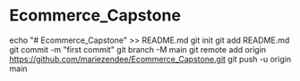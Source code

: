 # Ecommerce_Capstone
echo "# Ecommerce_Capstone" >> README.md
git init
git add README.md
git commit -m "first commit"
git branch -M main
git remote add origin https://github.com/mariezendee/Ecommerce_Capstone.git
git push -u origin main
